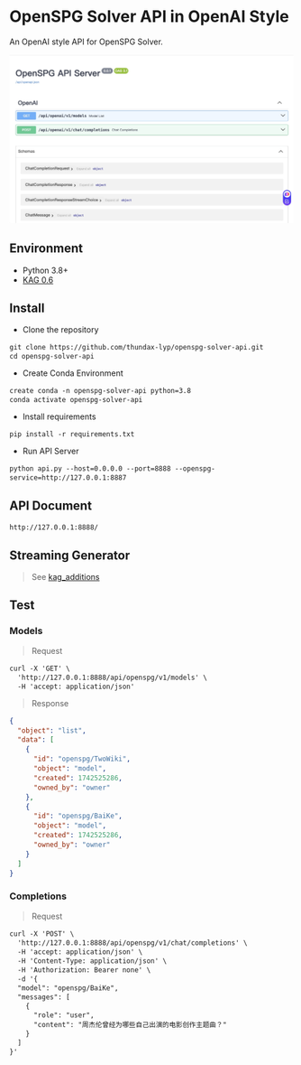 # OpenSPG Solver API in OpenAI Style

An OpenAI style API for OpenSPG Solver.

<div align="center">
    <img src="./docs/resources/screenshot.jpg" width="1200" alt="screenshot">
</div>

## Environment

- Python 3.8+
- [KAG 0.6](https://github.com/OpenSPG/KAG)

## Install

- Clone the repository

```shell
git clone https://github.com/thundax-lyp/openspg-solver-api.git
cd openspg-solver-api
```

- Create Conda Environment

```shell
create conda -n openspg-solver-api python=3.8
conda activate openspg-solver-api
```

- Install requirements

```shell
pip install -r requirements.txt
```

- Run API Server

```shell
python api.py --host=0.0.0.0 --port=8888 --openspg-service=http://127.0.0.1:8887
```

## API Document

```shell
http://127.0.0.1:8888/
```

## Streaming Generator

> See [kag_additions](./app/openspg/service/kag_additions/README.md)

## Test

### Models

> Request

```shell
curl -X 'GET' \
  'http://127.0.0.1:8888/api/openspg/v1/models' \
  -H 'accept: application/json'
```

> Response

```json
{
  "object": "list",
  "data": [
    {
      "id": "openspg/TwoWiki",
      "object": "model",
      "created": 1742525286,
      "owned_by": "owner"
    },
    {
      "id": "openspg/BaiKe",
      "object": "model",
      "created": 1742525286,
      "owned_by": "owner"
    }
  ]
}
```

### Completions

> Request

```shell
curl -X 'POST' \
  'http://127.0.0.1:8888/api/openspg/v1/chat/completions' \
  -H 'accept: application/json' \
  -H 'Content-Type: application/json' \
  -H 'Authorization: Bearer none' \
  -d '{
  "model": "openspg/BaiKe",
  "messages": [
    {
      "role": "user",
      "content": "周杰伦曾经为哪些自己出演的电影创作主题曲？"
    }
  ]
}'
```
